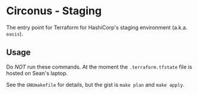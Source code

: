 # Circonus - Staging

The entry point for Terraform for HashiCorp's staging environment
(a.k.a. `oasis`).

## Usage

Do *NOT* run these commands.  At the moment the `.terraform.tfstate` file is
hosted on Sean's laptop.

See the `GNUmakefile` for details, but the gist is `make plan` and `make apply`.
